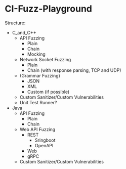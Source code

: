 # CI-Fuzz-Playground

Structure:

- C_and_C++
  - API Fuzzing
    - Plain
    - Chain
    - Mocking
  - Network Socket Fuzzing
    - Plain
    - Chain (with response parsing, TCP and UDP)
  - (Grammar Fuzzing)
    - JSON
    - XML
    - Custom (if possible)
  - Custom Sanitizer/Custom Vulnerabilities
  - Unit Test Runner?
- Java
  - API Fuzzing
    - Plain
    - Chain
  - Web API Fuzzing
    - REST
      - Sringboot
      - OpenAPI
    - Web
    - gRPC
  - Custom Sanitizer/Custom Vulnerabilities
